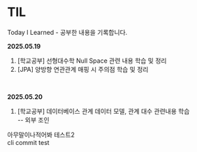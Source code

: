 # TIL
Today I Learned - 공부한 내용을 기록합니다. 

<b>2025.05.19</b><br>
  1. [학교공부] 선형대수학 Null Space 관련 내용 학습 및 정리 
  2. [JPA] 양방향 연관관계 매핑 시 주의점 학습 및 정리 <br>
<br>

<b> 2025.05.20 </b><br>
  1. [학교공부] 데이터베이스 관계 데이터 모델, 관계 대수 관련내용 학습<br>
   -- 외부 조인 


아무말이나적어봐 
테스트2<br>
cli commit test